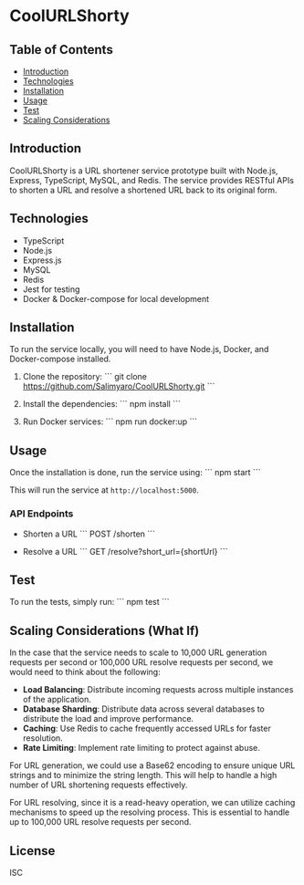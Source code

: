 # CoolURLShorty

## Table of Contents

- [Introduction](#introduction)
- [Technologies](#technologies)
- [Installation](#installation)
- [Usage](#usage)
- [Test](#test)
- [Scaling Considerations](#scaling-considerations)

## Introduction

CoolURLShorty is a URL shortener service prototype built with Node.js, Express, TypeScript, MySQL, and Redis. The service provides RESTful APIs to shorten a URL and resolve a shortened URL back to its original form.

## Technologies

- TypeScript
- Node.js
- Express.js
- MySQL
- Redis
- Jest for testing
- Docker & Docker-compose for local development

## Installation

To run the service locally, you will need to have Node.js, Docker, and Docker-compose installed.

1. Clone the repository:
\`\`\`
git clone https://github.com/Salimyaro/CoolURLShorty.git
\`\`\`

2. Install the dependencies:
\`\`\`
npm install
\`\`\`

3. Run Docker services:
\`\`\`
npm run docker:up
\`\`\`

## Usage

Once the installation is done, run the service using:
\`\`\`
npm start
\`\`\`

This will run the service at `http://localhost:5000`.

### API Endpoints

- Shorten a URL
  \`\`\`
  POST /shorten
  \`\`\`

- Resolve a URL
  \`\`\`
  GET /resolve?short_url={shortUrl}
  \`\`\`

## Test

To run the tests, simply run:
\`\`\`
npm test
\`\`\`

## Scaling Considerations (What If)

In the case that the service needs to scale to 10,000 URL generation requests per second or 100,000 URL resolve requests per second, we would need to think about the following:

- **Load Balancing**: Distribute incoming requests across multiple instances of the application.
- **Database Sharding**: Distribute data across several databases to distribute the load and improve performance.
- **Caching**: Use Redis to cache frequently accessed URLs for faster resolution.
- **Rate Limiting**: Implement rate limiting to protect against abuse.

For URL generation, we could use a Base62 encoding to ensure unique URL strings and to minimize the string length. This will help to handle a high number of URL shortening requests effectively.

For URL resolving, since it is a read-heavy operation, we can utilize caching mechanisms to speed up the resolving process. This is essential to handle up to 100,000 URL resolve requests per second.

## License

ISC
